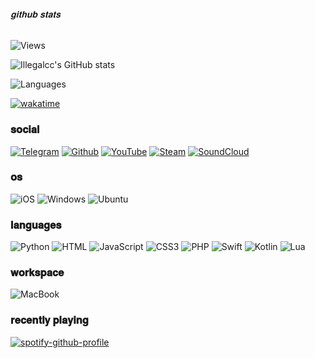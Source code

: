 ###### 𝐠𝐢𝐭𝐡𝐮𝐛 𝐬𝐭𝐚𝐭𝐬

![Views](https://komarev.com/ghpvc/?username=illegalcc&color=brightgreen)

![Illegalcc's GitHub stats](https://github-readme-stats.vercel.app/api?username=illegalcc&theme=midnight-purple&count_private=true&icons=true)

![Languages](https://github-readme-stats.vercel.app/api/top-langs/?username=illegalcc&layout=compact&theme=midnight-purple&count_private=true)

[![wakatime](https://wakatime.com/badge/user/d6d517a6-f2e4-44c3-bb35-1f5d74fd1b9d.svg)](https://wakatime.com/@d6d517a6-f2e4-44c3-bb35-1f5d74fd1b9d)

### 𝐬𝐨𝐜𝐢𝐚𝐥

[![Telegram](https://img.shields.io/badge/Telegram-2CA5E0?style=for-the-badge&logo=telegram&logoColor=white)](https://t.me/illegalcc)
[![Github](https://img.shields.io/badge/GitHub-100000?style=for-the-badge&logo=github&logoColor=white)](https://github.com/illegalcc)
[![YouTube](https://img.shields.io/badge/YouTube-FF0000?style=for-the-badge&logo=youtube&logoColor=white)](https://www.youtube.com/channel/UC30XBB6gJpV4YweGL5ZBsdg)
[![Steam](https://img.shields.io/badge/Steam-000000?style=for-the-badge&logo=steam&logoColor=white)](https://steamcommunity.com/id/nowerskiy)
[![SoundCloud](https://img.shields.io/badge/SoundCloud-FF3300?style=for-the-badge&logo=soundcloud&logoColor=white)](https://soundcloud.com/zufnn)

### 𝐨𝐬

![iOS](https://img.shields.io/badge/iOS-000000?style=for-the-badge&logo=ios&logoColor=white)
![Windows](https://img.shields.io/badge/Windows-0078D6?style=for-the-badge&logo=windows&logoColor=white)
![Ubuntu](https://img.shields.io/badge/Ubuntu-E95420?style=for-the-badge&logo=ubuntu&logoColor=white)

### 𝐥𝐚𝐧𝐠𝐮𝐚𝐠𝐞𝐬

![Python](https://img.shields.io/badge/Python-3776AB?style=for-the-badge&logo=python&logoColor=white)
![HTML](https://img.shields.io/badge/HTML-239120?style=for-the-badge&logo=html5&logoColor=white)
![JavaScript](https://img.shields.io/badge/JavaScript-323330?style=for-the-badge&logo=javascript&logoColor=F7DF1E)
![CSS3](https://img.shields.io/badge/CSS3-1572B6?style=for-the-badge&logo=css3&logoColor=white)
![PHP](https://img.shields.io/badge/PHP-777BB4?style=for-the-badge&logo=php&logoColor=white)
![Swift](https://img.shields.io/badge/Swift-FA7343?style=for-the-badge&logo=swift&logoColor=white)
![Kotlin](https://img.shields.io/badge/Kotlin-0095D5?&style=for-the-badge&logo=kotlin&logoColor=white)
![Lua](https://img.shields.io/badge/Lua-2C2D72?style=for-the-badge&logo=lua&logoColor=white)

### 𝐰𝐨𝐫𝐤𝐬𝐩𝐚𝐜𝐞

![MacBook](https://img.shields.io/badge/Apple-MacBook_Pro_2012-999999?style=for-the-badge&logo=apple&logoColor=white)

### 𝐫𝐞𝐜𝐞𝐧𝐭𝐥𝐲 𝐩𝐥𝐚𝐲𝐢𝐧𝐠

[![spotify-github-profile](https://spotify-github-profile.vercel.app/api/view?uid=31pn2mvks2k4de3aki7shwq6g334&cover_image=true&theme=compact)](https://spotify-github-profile.vercel.app/api/view?uid=31pn2mvks2k4de3aki7shwq6g334&redirect=true)
